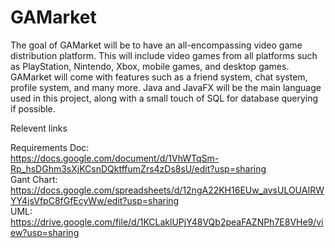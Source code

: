 # GAMarket
The goal of GAMarket will be to have an all-encompassing video game distribution platform. This will include video games from all platforms such as PlayStation, Nintendo, Xbox, mobile games, and desktop games. GAMarket will come with features such as a friend system, chat system, profile system, and many more. Java and JavaFX will be the main language used in this project, along with a small touch of SQL for database querying if possible.

Relevent links 
  
Requirements Doc:  
https://docs.google.com/document/d/1VhWTqSm-Rp_hsDGhm3sXjKCsnDQktffumZrs4zDs8sU/edit?usp=sharing  
Gant Chart:  
https://docs.google.com/spreadsheets/d/12ngA22KH16EUw_avsULOUAIRWYY4jsVfpC8fGfEcyWw/edit?usp=sharing  
UML:  
https://drive.google.com/file/d/1KCLaklUPjY48VQb2peaFAZNPh7E8VHe9/view?usp=sharing  


